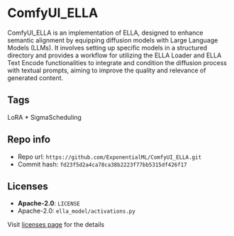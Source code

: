 # ComfyUI_ELLA
ComfyUI_ELLA is an implementation of ELLA, designed to enhance semantic alignment by equipping diffusion models with Large Language Models (LLMs). It involves setting up specific models in a structured directory and provides a workflow for utilizing the ELLA Loader and ELLA Text Encode functionalities to integrate and condition the diffusion process with textual prompts, aiming to improve the quality and relevance of generated content.

## Tags
LoRA * SigmaScheduling

## Repo info
- Repo url: `https://github.com/ExponentialML/ComfyUI_ELLA.git`
- Commit hash: `fd23f5d2a4ca78ca38b2223f77bb5315df426f17`

## Licenses
- **Apache-2.0**: `LICENSE`
- Apache-2.0: `ella_model/activations.py`

Visit [licenses page](licenses.md) for the details
